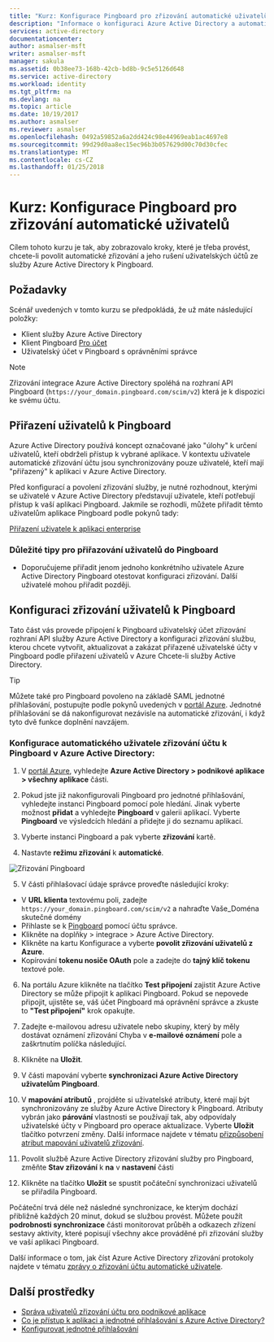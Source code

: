 ```yaml
---
title: "Kurz: Konfigurace Pingboard pro zřizování automatické uživatelů s Azure Active Directory | Microsoft Docs"
description: "Informace o konfiguraci Azure Active Directory a automaticky zřizovat a zrušte zřízení uživatelských účtů do Pingboard."
services: active-directory
documentationcenter: 
author: asmalser-msft
writer: asmalser-msft
manager: sakula
ms.assetid: 0b38ee73-168b-42cb-bd8b-9c5e5126d648
ms.service: active-directory
ms.workload: identity
ms.tgt_pltfrm: na
ms.devlang: na
ms.topic: article
ms.date: 10/19/2017
ms.author: asmalser
ms.reviewer: asmalser
ms.openlocfilehash: 0492a59852a6a2dd424c98e44969eab1ac4697e8
ms.sourcegitcommit: 99d29d0aa8ec15ec96b3b057629d00c70d30cfec
ms.translationtype: MT
ms.contentlocale: cs-CZ
ms.lasthandoff: 01/25/2018
---
```

# <a name="tutorial-configuring-pingboard-for-automatic-user-provisioning"></a>Kurz: Konfigurace Pingboard pro zřizování automatické uživatelů

Cílem tohoto kurzu je tak, aby zobrazovalo kroky, které je třeba provést, chcete-li povolit automatické zřizování a jeho rušení uživatelských účtů ze služby Azure Active Directory k Pingboard.

## <a name="prerequisites"></a>Požadavky

Scénář uvedených v tomto kurzu se předpokládá, že už máte následující položky:

*   Klient služby Azure Active Directory
*   Klient Pingboard [Pro účet](https://pingboard.com/pricing) 
*   Uživatelský účet v Pingboard s oprávněními správce 

> [!NOTE] 
> Zřizování integrace Azure Active Directory spoléhá na rozhraní API Pingboard (`https://your_domain.pingboard.com/scim/v2`) která je k dispozici ke svému účtu.

## <a name="assigning-users-to-pingboard"></a>Přiřazení uživatelů k Pingboard

Azure Active Directory používá koncept označované jako "úlohy" k určení uživatelů, kteří obdrželi přístup k vybrané aplikace. V kontextu uživatele automatické zřizování účtu jsou synchronizovány pouze uživatelé, kteří mají "přiřazený" k aplikaci v Azure Active Directory. 

Před konfigurací a povolení zřizování služby, je nutné rozhodnout, kterými se uživatelé v Azure Active Directory představují uživatele, kteří potřebují přístup k vaší aplikaci Pingboard. Jakmile se rozhodli, můžete přiřadit těmto uživatelům aplikace Pingboard podle pokynů tady:

[Přiřazení uživatele k aplikaci enterprise](active-directory-coreapps-assign-user-azure-portal.md)

### <a name="important-tips-for-assigning-users-to-pingboard"></a>Důležité tipy pro přiřazování uživatelů do Pingboard

*   Doporučujeme přiřadit jenom jednoho konkrétního uživatele Azure Active Directory Pingboard otestovat konfiguraci zřizování. Další uživatelé mohou přiřadit později.

## <a name="configuring-user-provisioning-to-pingboard"></a>Konfiguraci zřizování uživatelů k Pingboard 

Tato část vás provede připojení k Pingboard uživatelský účet zřizování rozhraní API služby Azure Active Directory a konfiguraci zřizování službu, kterou chcete vytvořit, aktualizovat a zakázat přiřazené uživatelské účty v Pingboard podle přiřazení uživatelů v Azure Chcete-li služby Active Directory.

> [!TIP]
> Můžete také pro Pingboard povoleno na základě SAML jednotné přihlašování, postupujte podle pokynů uvedených v [portál Azure](https://portal.azure.com). Jednotné přihlašování se dá nakonfigurovat nezávisle na automatické zřizování, i když tyto dvě funkce doplnění navzájem.

### <a name="to-configure-automatic-user-account-provisioning-to-pingboard-in-azure-active-directory"></a>Konfigurace automatického uživatele zřizování účtu k Pingboard v Azure Active Directory:

1)  V [portál Azure](https://portal.azure.com), vyhledejte **Azure Active Directory > podnikové aplikace > všechny aplikace** části.

2) Pokud jste již nakonfigurovali Pingboard pro jednotné přihlašování, vyhledejte instanci Pingboard pomocí pole hledání. Jinak vyberte možnost **přidat** a vyhledejte **Pingboard** v galerii aplikací. Vyberte **Pingboard** ve výsledcích hledání a přidejte ji do seznamu aplikací.

3)  Vyberte instanci Pingboard a pak vyberte **zřizování** kartě.

4)  Nastavte **režimu zřizování** k **automatické**.

![Zřizování Pingboard](./media/active-directory-saas-pingboard-provisioning-tutorial/pingboardazureprovisioning.png)
    
5) V části přihlašovací údaje správce proveďte následující kroky:

* V **URL klienta** textovému poli, zadejte `https://your_domain.pingboard.com/scim/v2` a nahraďte Vaše_Doména skutečné domény
* Přihlaste se k [Pingboard](https://pingboard.com/) pomocí účtu správce.
* Klikněte na doplňky > integrace > Azure Active Directory.
* Klikněte na kartu Konfigurace a vyberte **povolit zřizování uživatelů z Azure**.
* Kopírování **tokenu nosiče OAuth** pole a zadejte do **tajný klíč tokenu** textové pole.

6) Na portálu Azure klikněte na tlačítko **Test připojení** zajistit Azure Active Directory se může připojit k aplikaci Pingboard. Pokud se nepovede připojit, ujistěte se, váš účet Pingboard má oprávnění správce a zkuste to **"Test připojení"** krok opakujte.

7) Zadejte e-mailovou adresu uživatele nebo skupiny, který by měly dostávat oznámení zřizování Chyba v **e-mailové oznámení** pole a zaškrtnutím políčka následující.

8) Klikněte na **Uložit**. 

9) V části mapování vyberte **synchronizaci Azure Active Directory uživatelům Pingboard**.

10) V **mapování atributů** , projděte si uživatelské atributy, které mají být synchronizovány ze služby Azure Active Directory k Pingboard. Atributy vybrán jako **párování** vlastnosti se používají tak, aby odpovídaly uživatelské účty v Pingboard pro operace aktualizace. Vyberte **Uložit** tlačítko potvrzení změny. Další informace najdete v tématu [přizpůsobení atribut mapování uživatelů zřizování](active-directory-saas-customizing-attribute-mappings.md).

11) Povolit službě Azure Active Directory zřizování služby pro Pingboard, změňte **Stav zřizování** k **na** v **nastavení** části

12) Klikněte na tlačítko **Uložit** se spustit počáteční synchronizaci uživatelů se přiřadila Pingboard.

Počáteční trvá déle než následné synchronizace, ke kterým dochází přibližně každých 20 minut, dokud se službou provést. Můžete použít **podrobnosti synchronizace** části monitorovat průběh a odkazech zřízení sestavy aktivity, které popisují všechny akce prováděné při zřizování služby ve vaší aplikaci Pingboard.

Další informace o tom, jak číst Azure Active Directory zřizování protokoly najdete v tématu [zprávy o zřizování účtu automatické uživatele](active-directory-saas-provisioning-reporting.md).

## <a name="additional-resources"></a>Další prostředky

* [Správa uživatelů zřizování účtu pro podnikové aplikace](active-directory-enterprise-apps-manage-provisioning.md)
* [Co je přístup k aplikaci a jednotné přihlašování s Azure Active Directory?](active-directory-appssoaccess-whatis.md)
* [Konfigurovat jednotné přihlašování](active-directory-saas-pingboard-tutorial.md)
